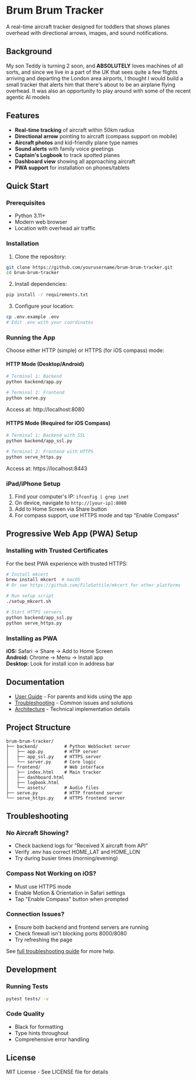 # Brum Brum Tracker

A real-time aircraft tracker designed for toddlers that shows planes overhead with directional arrows, images, and sound notifications.

## Background

My son Teddy is turning 2 soon, and **ABSOLUTELY** loves machines of all sorts, and since we live in a part of the UK that sees quite a few flights arriving and departing the London area airports, I thought I would build a small tracker that alerts him that there's about to be an airplane flying overhead. It was also an opportunity to play around with some of the recent agentic AI models

## Features

- **Real-time tracking** of aircraft within 50km radius
- **Directional arrow** pointing to aircraft (compass support on mobile)
- **Aircraft photos** and kid-friendly plane type names
- **Sound alerts** with family voice greetings
- **Captain's Logbook** to track spotted planes
- **Dashboard view** showing all approaching aircraft
- **PWA support** for installation on phones/tablets

## Quick Start

### Prerequisites
- Python 3.11+
- Modern web browser
- Location with overhead air traffic

### Installation

1. Clone the repository:
```bash
git clone https://github.com/yourusername/brum-brum-tracker.git
cd brum-brum-tracker
```

2. Install dependencies:
```bash
pip install -r requirements.txt
```

3. Configure your location:
```bash
cp .env.example .env
# Edit .env with your coordinates
```

### Running the App

Choose either HTTP (simple) or HTTPS (for iOS compass) mode:

#### HTTP Mode (Desktop/Android)
```bash
# Terminal 1: Backend
python backend/app.py

# Terminal 2: Frontend  
python serve.py
```
Access at: http://localhost:8080

#### HTTPS Mode (Required for iOS Compass)
```bash
# Terminal 1: Backend with SSL
python backend/app_ssl.py

# Terminal 2: Frontend with HTTPS
python serve_https.py
```
Access at: https://localhost:8443

### iPad/iPhone Setup

1. Find your computer's IP: `ifconfig | grep inet`
2. On device, navigate to `http://[your-ip]:8080`
3. Add to Home Screen via Share button
4. For compass support, use HTTPS mode and tap "Enable Compass"

## Progressive Web App (PWA) Setup

### Installing with Trusted Certificates

For the best PWA experience with trusted HTTPS:

```bash
# Install mkcert
brew install mkcert  # macOS
# Or see https://github.com/FiloSottile/mkcert for other platforms

# Run setup script
./setup_mkcert.sh

# Start HTTPS servers
python backend/app_ssl.py
python serve_https.py
```

### Installing as PWA

**iOS:** Safari → Share → Add to Home Screen  
**Android:** Chrome → Menu → Install app  
**Desktop:** Look for install icon in address bar

## Documentation

- [User Guide](docs/USER_GUIDE.md) - For parents and kids using the app
- [Troubleshooting](docs/TROUBLESHOOTING.md) - Common issues and solutions
- [Architecture](docs/ARCHITECTURE.md) - Technical implementation details

## Project Structure

```
brum-brum-tracker/
├── backend/          # Python WebSocket server
│   ├── app.py        # HTTP server
│   ├── app_ssl.py    # HTTPS server
│   └── server.py     # Core logic
├── frontend/         # Web interface
│   ├── index.html    # Main tracker
│   ├── dashboard.html
│   ├── logbook.html
│   └── assets/       # Audio files
├── serve.py          # HTTP frontend server
└── serve_https.py    # HTTPS frontend server
```

## Troubleshooting

### No Aircraft Showing?
- Check backend logs for "Received X aircraft from API"
- Verify .env has correct HOME_LAT and HOME_LON
- Try during busier times (morning/evening)

### Compass Not Working on iOS?
- Must use HTTPS mode
- Enable Motion & Orientation in Safari settings
- Tap "Enable Compass" button when prompted

### Connection Issues?
- Ensure both backend and frontend servers are running
- Check firewall isn't blocking ports 8000/8080
- Try refreshing the page

See [full troubleshooting guide](docs/TROUBLESHOOTING.md) for more help.

## Development

### Running Tests
```bash
pytest tests/ -v
```

### Code Quality
- Black for formatting
- Type hints throughout
- Comprehensive error handling

## License

MIT License - See LICENSE file for details

